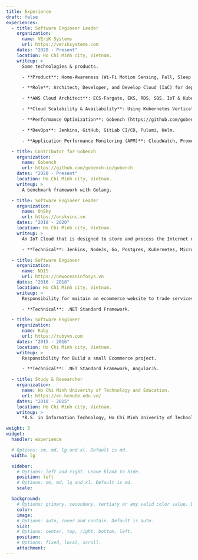 ```yaml
---
title: Experience
draft: false
experiences:
  - title: Software Engineer Leader
    organization:
      name: VEriK Systems
      url: https://veriksystems.com
    dates: "2020 - Present"
    location: Ho Chi Minh city, Vietnam.
    writeup: >
      Some technologies & products.

      - **Product**: Home-Awareness (Wi-Fi Motion Sensing, Fall, Sleep Detection)

      - **Role**: Architect, Developer, and Develop Cloud (IaC) for deployment & Container Development.

      - **AWS Cloud Architect**: ECS-Fargate, EKS, RDS, SQS, IoT & Kubernetes using CloudFormation.

      - **Cloud Scalability & Availability**: Using Kubernetes Vertical/Horizontal Auto Scaling Policy to meet increasing real-time traffic demand.

      - **Performance Optimization**: Gobench (https://github.com/gobench-io/gobench) - A benchmark framework with Golang. Optimizing the performance of cloud container applications to serve increasing traffic.

      - **DevOps**: Jenkins, GitHub, GitLab CI/CD, Pulumi, Helm.

      - **Application Performance Monitoring (APM)**: CloudWatch, Prometheus hierarchical federation & Grafana.

  - title: Contributor for Gobench
    organization:
      name: Gobench
      url: https://github.com/gobench-io/gobench
    dates: "2020 - Present"
    location: Ho Chi Minh city, Vietnam.
    writeup: >
      A benchmark framework with Golang.

  - title: Software Engineer Leader
    organization:
      name: OnSky
      url: https://onskyinc.vn
    dates: "2018 - 2020"
    location: Ho Chi Minh city, Vietnam.
    writeup: >
      An IoT Cloud that is designed to store and process the Internet of Things (IoT) data, powered by AWS, describes as a "massively scalable real-time event processing engine." The platform is built to take in the massive volumes of data generated by devices, sensors, applications, customers and partners and initiate actions for real-time responses. The minimum build for 50 concurrent users and 10.000 devices controlled by 20 microservices in more than 30 containers.

      - **Technical**: Jenkins, NodeJs, Go, Postgres, Kubernetes, Microservice, AWS.

  - title: Software Engineer
    organization:
      name: NOIS
      url: https://newoceaninfosys.vn
    dates: "2016 - 2018"
    location: Ho Chi Minh city, Vietnam.
    writeup: >
      Responsibility for maitain an ecommerce website to trade services of telecommunication by Bridge Alliance. The project using Nopcommerce opensource build on ASP.NET and Jquery. Tools used to are VPN, Git, Team foundation server.

      - **Technical**: .NET Standard Framework.

  - title: Software Engineer
    organization:
      name: Ruby
      url: https://rubyvn.com
    dates: "2015 - 2016"
    location: Ho Chi Minh city, Vietnam.
    writeup: >
      Responsibility for Build a small Ecommerce project.

      - **Technical**: .NET Standard Framework, AngularJS.

  - title: Study & Researcher
    organization:
      name: Ho Chi Minh Univerity of Technology and Education.
      url: https://en.hcmute.edu.vn/
    dates: "2010 - 2015"
    location: Ho Chi Minh city, Vietnam.
    writeup: >
      *B.S. in Information Technology, Ho Chi Minh Univerity of Technology and Education.

weight: 3
widget:
  handler: experience

  # Options: sm, md, lg and xl. Default is md.
  width: lg

  sidebar:
    # Options: left and right. Leave blank to hide.
    position: left
    # Options: sm, md, lg and xl. Default is md.
    scale:

  background:
    # Options: primary, secondary, tertiary or any valid color value. Default is primary.
    color:
    image:
    # Options: auto, cover and contain. Default is auto.
    size:
    # Options: center, top, right, bottom, left.
    position:
    # Options: fixed, local, scroll.
    attachment:
---
```

